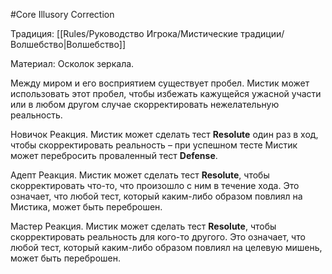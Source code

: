 #Core
Illusory Correction

Традиция: [[Rules/Руководство Игрока/Мистические традиции/Волшебство|Волшебство]]

Материал: Осколок зеркала.

Между миром и его восприятием существует пробел. Мистик может использовать этот пробел, чтобы избежать кажущейся ужасной участи или в любом другом случае скорректировать нежелательную реальность.

Новичок Реакция. Мистик может сделать тест **Resolute** один раз в ход, чтобы скорректировать реальность – при успешном тесте Мистик может перебросить проваленный тест **Defense**.

Адепт Реакция. Мистик может сделать тест **Resolute**, чтобы скорректировать что-то, что произошло с ним в течение хода. Это означает, что любой тест, который каким-либо образом повлиял на Мистика, может быть переброшен.

Мастер Реакция. Мистик может сделать тест **Resolute**, чтобы скорректировать реальность для кого-то другого. Это означает, что любой тест, который каким-либо образом повлиял на целевую мишень, может быть переброшен.